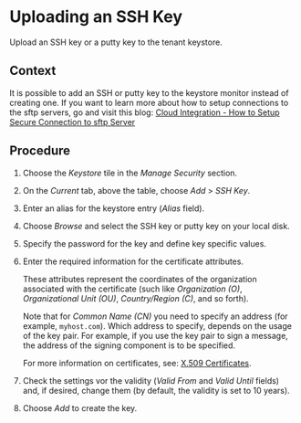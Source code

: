 <!-- loio8bf9ae4a12f145fd8d13e79849543439 -->

# Uploading an SSH Key

Upload an SSH key or a putty key to the tenant keystore.



## Context

It is possible to add an SSH or putty key to the keystore monitor instead of creating one. If you want to learn more about how to setup connections to the sftp servers, go and visit this blog: [Cloud Integration - How to Setup Secure Connection to sftp Server](https://blogs.sap.com/2017/08/03/cloud-integration-how-to-setup-secure-connection-to-sftp-server/)



## Procedure

1.  Choose the *Keystore* tile in the *Manage Security* section.

2.  On the *Current* tab, above the table, choose *Add* \> *SSH Key*.

3.  Enter an alias for the keystore entry \(*Alias* field\).

4.  Choose *Browse* and select the SSH key or putty key on your local disk.

5.  Specify the password for the key and define key specific values.

6.  Enter the required information for the certificate attributes.

    These attributes represent the coordinates of the organization associated with the certificate \(such like *Organization \(O\)*, *Organizational Unit \(OU\)*, *Country/Region \(C\)*, and so forth\).

    Note that for *Common Name \(CN\)* you need to specify an address \(for example, `myhost.com`\). Which address to specify, depends on the usage of the key pair. For example, if you use the key pair to sign a message, the address of the signing component is to be specified.

    For more information on certificates, see: [X.509 Certificates](../40-RemoteSystems/x-509-certificates-8d38a83.md).

7.  Check the settings vor the validity \(*Valid From* and *Valid Until* fields\) and, if desired, change them \(by default, the validity is set to 10 years\).

8.  Choose *Add* to create the key.


